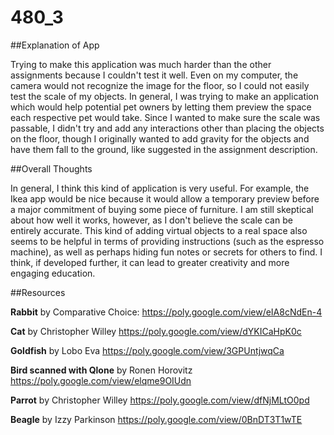 # 480_3

##Explanation of App

Trying to make this application was much harder than the other assignments because I couldn't test it well. Even on my computer, the camera would not recognize the image for the floor, so I could not easily test the scale of my objects. In general, I was trying to make an application which would help potential pet owners by letting them preview the space each respective pet would take. Since I wanted to make sure the scale was passable, I didn't try and add any interactions other than placing the objects on the floor, though I originally wanted to add gravity for the objects and have them fall to the ground, like suggested in the assignment description. 

##Overall Thoughts

In general, I think this kind of application is very useful. For example, the Ikea app would be nice because it would allow a temporary preview before a major commitment of buying some piece of furniture. I am still skeptical about how well it works, however, as I don't believe the scale can be entirely accurate. This kind of adding virtual objects to a real space also seems to be helpful in terms of providing instructions (such as the espresso machine), as well as perhaps hiding fun notes or secrets for others to find. I think, if developed further, it can lead to greater creativity and more engaging education. 

##Resources

**Rabbit** by Comparative Choice: https://poly.google.com/view/eIA8cNdEn-4

**Cat** by Christopher Willey https://poly.google.com/view/dYKICaHpK0c

**Goldfish** by Lobo Eva https://poly.google.com/view/3GPUntjwqCa

**Bird scanned with Qlone** by Ronen Horovitz https://poly.google.com/view/elqme9OIUdn

**Parrot** by Christopher Willey https://poly.google.com/view/dfNjMLtO0pd

**Beagle** by Izzy Parkinson https://poly.google.com/view/0BnDT3T1wTE
